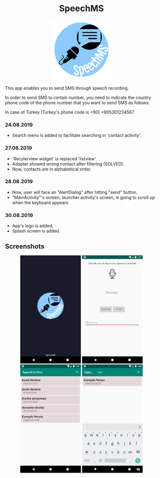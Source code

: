   <h1 align = "center"> SpeechMS </h1>
  <p align="center">
    <img src="app/src/main/res/drawable/logo.png">
    
  </p>



This app enables you to send SMS through speech recording.

In order to send SMS to certain number, you need to indicate the country phone code of the phone number that you want to send SMS as follows:

In case of Turkey (Turkey's phone code is +90)
+905301234567

### 24.08.2019
- Search menu is added to facilitate searching in 'contact activity'.

### 27.08.2019
- 'Recylerview widget' is replaced 'listview'.
- Adapter showed wrong contact after filtering (SOLVED).
- Now, contacts are in alphabetical order.

### 28.08.2019
- Now, user will face an "AlertDialog" after hitting "send" button.
- "MainActivity"'s screen, launcher activity's screen, is going to scroll up when the keyboard appears

### 30.08.2019
- App's logo is added.
- Splash screen is added.

## Screenshots
<p align = "center">
  <img src="screenshots/splashScreen.png" width="200" />
  <img src="screenshots/MainActivity.png" width="200" /> 
  <img src="screenshots/contacts.png" width="200" />
  <img src="screenshots/searchView.png" width="200" />
</p>
